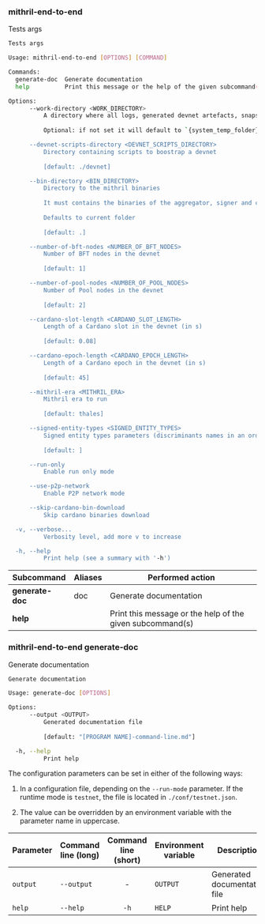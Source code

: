 

### mithril-end-to-end

Tests args
```bash
Tests args

Usage: mithril-end-to-end [OPTIONS] [COMMAND]

Commands:
  generate-doc  Generate documentation
  help          Print this message or the help of the given subcommand(s)

Options:
      --work-directory <WORK_DIRECTORY>
          A directory where all logs, generated devnet artefacts, snapshots and store folder will be located.
          
          Optional: if not set it will default to `{system_temp_folder}/mithril-end-to-end` Exception for MacOS: default is `./mithril-end-to-end` as the length of the temporary directory's path is too long. It causes the maximum path size of the node.sock file to be exceeded.

      --devnet-scripts-directory <DEVNET_SCRIPTS_DIRECTORY>
          Directory containing scripts to boostrap a devnet
          
          [default: ./devnet]

      --bin-directory <BIN_DIRECTORY>
          Directory to the mithril binaries
          
          It must contains the binaries of the aggregator, signer and client.
          
          Defaults to current folder
          
          [default: .]

      --number-of-bft-nodes <NUMBER_OF_BFT_NODES>
          Number of BFT nodes in the devnet
          
          [default: 1]

      --number-of-pool-nodes <NUMBER_OF_POOL_NODES>
          Number of Pool nodes in the devnet
          
          [default: 2]

      --cardano-slot-length <CARDANO_SLOT_LENGTH>
          Length of a Cardano slot in the devnet (in s)
          
          [default: 0.08]

      --cardano-epoch-length <CARDANO_EPOCH_LENGTH>
          Length of a Cardano epoch in the devnet (in s)
          
          [default: 45]

      --mithril-era <MITHRIL_ERA>
          Mithril era to run
          
          [default: thales]

      --signed-entity-types <SIGNED_ENTITY_TYPES>
          Signed entity types parameters (discriminants names in an ordered comma separated list)
          
          [default: ]

      --run-only
          Enable run only mode

      --use-p2p-network
          Enable P2P network mode

      --skip-cardano-bin-download
          Skip cardano binaries download

  -v, --verbose...
          Verbosity level, add more v to increase

  -h, --help
          Print help (see a summary with '-h')

```
| Subcommand | Aliases | Performed action |
|------------|---------|------------------|
| **generate-doc** | doc | Generate documentation |
| **help** |  | Print this message or the help of the given subcommand(s) |

###  mithril-end-to-end generate-doc

Generate documentation
```bash
Generate documentation

Usage: generate-doc [OPTIONS]

Options:
      --output <OUTPUT>
          Generated documentation file
          
          [default: "[PROGRAM NAME]-command-line.md"]

  -h, --help
          Print help

```


The configuration parameters can be set in either of the following ways:

1. In a configuration file, depending on the `--run-mode` parameter. If the runtime mode is `testnet`, the file is located in `./conf/testnet.json`.

2. The value can be overridden by an environment variable with the parameter name in uppercase.

| Parameter | Command line (long) | Command line (short) | Environment variable | Description | Default value | Example | Mandatory |
|-----------|---------------------|:--------------------:|----------------------|-------------|---------------|---------|:---------:|
| `output` | `--output` | - | `OUTPUT` | Generated documentation file | `[PROGRAM NAME]-command-line.md` | ? | - |
| `help` | `--help` | `-h` | `HELP` | Print help |  | ? | - |

